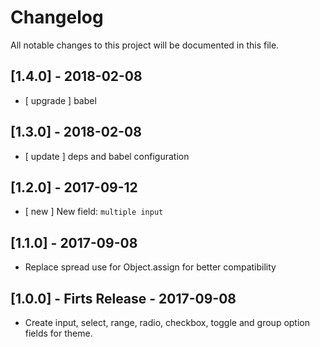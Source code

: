 # Changelog

All notable changes to this project will be documented in this file.

## [1.4.0] - 2018-02-08

- [ upgrade ] babel

## [1.3.0] - 2018-02-08

+ [ update ] deps and babel configuration

## [1.2.0] - 2017-09-12

+ [ new ] New field: `multiple input`

## [1.1.0] - 2017-09-08

+ Replace spread use for Object.assign for better compatibility

## [1.0.0] - Firts Release - 2017-09-08

+ Create input, select, range, radio, checkbox, toggle and group option fields for theme.
